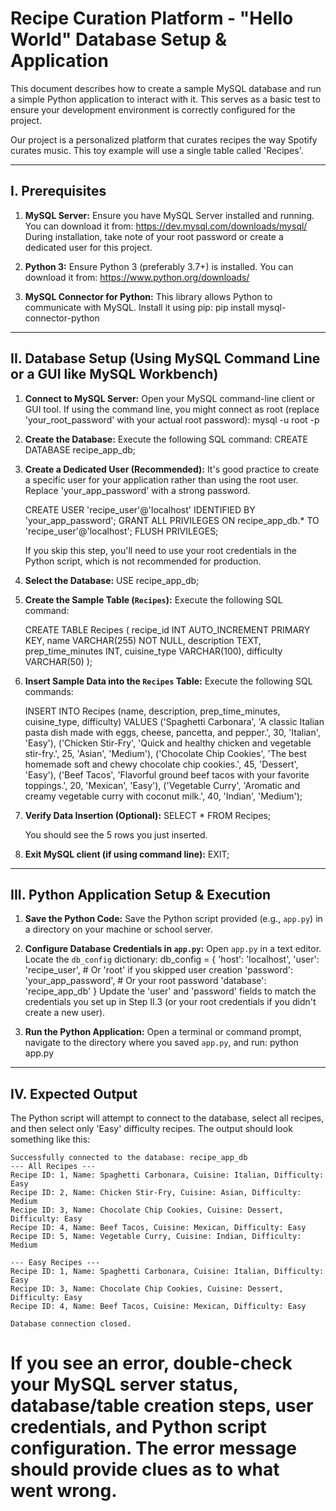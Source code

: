 
Recipe Curation Platform - "Hello World" Database Setup & Application
=======================================================================
This document describes how to create a sample MySQL database and run a simple
Python application to interact with it. This serves as a basic test to ensure
your development environment is correctly configured for the project.

Our project is a personalized platform that curates recipes the way Spotify
curates music. This toy example will use a single table called 'Recipes'.

--------------------------------------------------------------------------------
I. Prerequisites
--------------------------------------------------------------------------------

1.  **MySQL Server:** Ensure you have MySQL Server installed and running.
    You can download it from: https://dev.mysql.com/downloads/mysql/
    During installation, take note of your root password or create a dedicated
    user for this project.

2.  **Python 3:** Ensure Python 3 (preferably 3.7+) is installed.
    You can download it from: https://www.python.org/downloads/

3.  **MySQL Connector for Python:** This library allows Python to communicate
    with MySQL. Install it using pip:
    pip install mysql-connector-python

--------------------------------------------------------------------------------
II. Database Setup (Using MySQL Command Line or a GUI like MySQL Workbench)
--------------------------------------------------------------------------------

1.  **Connect to MySQL Server:**
    Open your MySQL command-line client or GUI tool.
    If using the command line, you might connect as root (replace 'your_root_password'
    with your actual root password):
    mysql -u root -p

2.  **Create the Database:**
    Execute the following SQL command:
    CREATE DATABASE recipe_app_db;

3.  **Create a Dedicated User (Recommended):**
    It's good practice to create a specific user for your application rather
    than using the root user. Replace 'your_app_password' with a strong password.

    CREATE USER 'recipe_user'@'localhost' IDENTIFIED BY 'your_app_password';
    GRANT ALL PRIVILEGES ON recipe_app_db.* TO 'recipe_user'@'localhost';
    FLUSH PRIVILEGES;

    If you skip this step, you'll need to use your root credentials in the
    Python script, which is not recommended for production.

4.  **Select the Database:**
    USE recipe_app_db;

5.  **Create the Sample Table (`Recipes`):**
    Execute the following SQL command:

    CREATE TABLE Recipes (
        recipe_id INT AUTO_INCREMENT PRIMARY KEY,
        name VARCHAR(255) NOT NULL,
        description TEXT,
        prep_time_minutes INT,
        cuisine_type VARCHAR(100),
        difficulty VARCHAR(50)
    );

6.  **Insert Sample Data into the `Recipes` Table:**
    Execute the following SQL commands:

    INSERT INTO Recipes (name, description, prep_time_minutes, cuisine_type, difficulty) VALUES
    ('Spaghetti Carbonara', 'A classic Italian pasta dish made with eggs, cheese, pancetta, and pepper.', 30, 'Italian', 'Easy'),
    ('Chicken Stir-Fry', 'Quick and healthy chicken and vegetable stir-fry.', 25, 'Asian', 'Medium'),
    ('Chocolate Chip Cookies', 'The best homemade soft and chewy chocolate chip cookies.', 45, 'Dessert', 'Easy'),
    ('Beef Tacos', 'Flavorful ground beef tacos with your favorite toppings.', 20, 'Mexican', 'Easy'),
    ('Vegetable Curry', 'Aromatic and creamy vegetable curry with coconut milk.', 40, 'Indian', 'Medium');

7.  **Verify Data Insertion (Optional):**
    SELECT * FROM Recipes;

    You should see the 5 rows you just inserted.

8.  **Exit MySQL client (if using command line):**
    EXIT;

--------------------------------------------------------------------------------
III. Python Application Setup & Execution
--------------------------------------------------------------------------------

1.  **Save the Python Code:**
    Save the Python script provided (e.g., `app.py`) in a directory on your
    machine or school server.

2.  **Configure Database Credentials in `app.py`:**
    Open `app.py` in a text editor.
    Locate the `db_config` dictionary:
    db_config = {
        'host': 'localhost',
        'user': 'recipe_user',        # Or 'root' if you skipped user creation
        'password': 'your_app_password', # Or your root password
        'database': 'recipe_app_db'
    }
    Update the 'user' and 'password' fields to match the credentials you set up
    in Step II.3 (or your root credentials if you didn't create a new user).

3.  **Run the Python Application:**
    Open a terminal or command prompt, navigate to the directory where you
    saved `app.py`, and run:
    python app.py

--------------------------------------------------------------------------------
IV. Expected Output
--------------------------------------------------------------------------------

The Python script will attempt to connect to the database, select all recipes,
and then select only 'Easy' difficulty recipes. The output should look
something like this:

    Successfully connected to the database: recipe_app_db
    --- All Recipes ---
    Recipe ID: 1, Name: Spaghetti Carbonara, Cuisine: Italian, Difficulty: Easy
    Recipe ID: 2, Name: Chicken Stir-Fry, Cuisine: Asian, Difficulty: Medium
    Recipe ID: 3, Name: Chocolate Chip Cookies, Cuisine: Dessert, Difficulty: Easy
    Recipe ID: 4, Name: Beef Tacos, Cuisine: Mexican, Difficulty: Easy
    Recipe ID: 5, Name: Vegetable Curry, Cuisine: Indian, Difficulty: Medium

    --- Easy Recipes ---
    Recipe ID: 1, Name: Spaghetti Carbonara, Cuisine: Italian, Difficulty: Easy
    Recipe ID: 3, Name: Chocolate Chip Cookies, Cuisine: Dessert, Difficulty: Easy
    Recipe ID: 4, Name: Beef Tacos, Cuisine: Mexican, Difficulty: Easy

    Database connection closed.

If you see an error, double-check your MySQL server status, database/table
creation steps, user credentials, and Python script configuration.
The error message should provide clues as to what went wrong.
================================================================================
